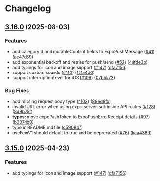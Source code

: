 # Changelog

## [3.16.0](https://github.com/nurbxfit/expo-server-sdk-node/compare/v3.15.0...v3.16.0) (2025-08-03)


### Features

* add categoryId and mutableContent fields to ExpoPushMessage ([#41](https://github.com/nurbxfit/expo-server-sdk-node/issues/41)) ([ae47d59](https://github.com/nurbxfit/expo-server-sdk-node/commit/ae47d59484526127cbfced84b37e1f03d381411f))
* add exponential backoff and retries for push/send ([#52](https://github.com/nurbxfit/expo-server-sdk-node/issues/52)) ([4dfde3b](https://github.com/nurbxfit/expo-server-sdk-node/commit/4dfde3bbf4aa313ff45036ea2a0d0fd32d2d18f0))
* add typings for icon and image support ([#147](https://github.com/nurbxfit/expo-server-sdk-node/issues/147)) ([dfa7156](https://github.com/nurbxfit/expo-server-sdk-node/commit/dfa7156c7239d43d040698fe15e1a90f98fda187))
* support custom sounds ([#110](https://github.com/nurbxfit/expo-server-sdk-node/issues/110)) ([131a4d0](https://github.com/nurbxfit/expo-server-sdk-node/commit/131a4d0fcb7250907f3d565a50cab98066282409))
* support interruptionLevel for iOS ([#106](https://github.com/nurbxfit/expo-server-sdk-node/issues/106)) ([07bbb73](https://github.com/nurbxfit/expo-server-sdk-node/commit/07bbb73cdefce1ff0bfddf9b1187b4dae216208e))


### Bug Fixes

* add missing request body type ([#102](https://github.com/nurbxfit/expo-server-sdk-node/issues/102)) ([88ed8fb](https://github.com/nurbxfit/expo-server-sdk-node/commit/88ed8fbfc1345f13911d8a8d30a5d8009aaa8892))
* invalid URL error when using expo-server-sdk inside API routes ([#128](https://github.com/nurbxfit/expo-server-sdk-node/issues/128)) ([8d9b75f](https://github.com/nurbxfit/expo-server-sdk-node/commit/8d9b75f5a673c79df4fb4175ea5c508943f3a425))
* **types:** move expoPushToken to ExpoPushErrorReceipt details ([#97](https://github.com/nurbxfit/expo-server-sdk-node/issues/97)) ([b3074b0](https://github.com/nurbxfit/expo-server-sdk-node/commit/b3074b0f5874e0a2a52a52c6ae1dd7f2b9a60cc4))
* typo in README.md file ([c590847](https://github.com/nurbxfit/expo-server-sdk-node/commit/c590847fb1203f416a53ab14a1bfe1c8e1fe7ca8))
* useFcmV1 should default to true and be deprecated ([#76](https://github.com/nurbxfit/expo-server-sdk-node/issues/76)) ([bca438d](https://github.com/nurbxfit/expo-server-sdk-node/commit/bca438da83d34e77dafadaa6bcb6c9f529075b8b))

## [3.15.0](https://github.com/expo/expo-server-sdk-node/compare/v3.14.0...v3.15.0) (2025-04-23)


### Features

* add typings for icon and image support ([#147](https://github.com/expo/expo-server-sdk-node/issues/147)) ([dfa7156](https://github.com/expo/expo-server-sdk-node/commit/dfa7156c7239d43d040698fe15e1a90f98fda187))
